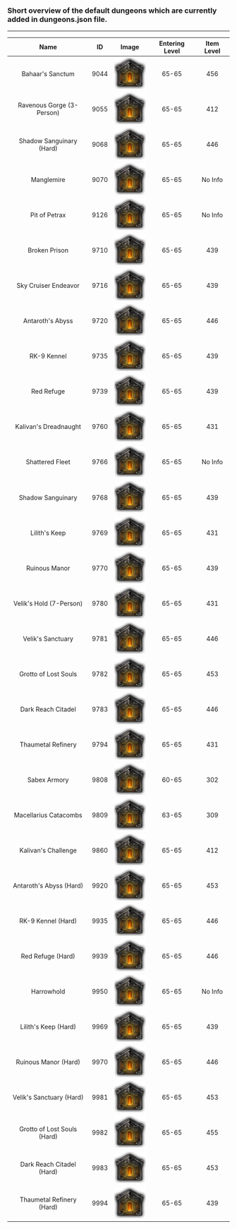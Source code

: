 ### Short overview of the default dungeons which are currently added in dungeons.json file.

---

 Name | ID | Image | Entering Level | Item Level
 :---: | :---: | :---: | :---: | :---:
Bahaar's Sanctum | 9044 | ![Image didn't load... try refresh](/Additional-Data/Dungeonconfiguration/Dungeon-Icons/Instance.png?raw=true) | 65-65 | 456
Ravenous Gorge (3-Person) | 9055 | ![Image didn't load... try refresh](/Additional-Data/Dungeonconfiguration/Dungeon-Icons/Instance.png?raw=true) | 65-65 | 412
Shadow Sanguinary (Hard) | 9068 | ![Image didn't load... try refresh](/Additional-Data/Dungeonconfiguration/Dungeon-Icons/Instance.png?raw=true) | 65-65 | 446
Manglemire | 9070 | ![Image didn't load... try refresh](/Additional-Data/Dungeonconfiguration/Dungeon-Icons/Instance.png?raw=true) | 65-65 | No Info
Pit of Petrax | 9126 | ![Image didn't load... try refresh](/Additional-Data/Dungeonconfiguration/Dungeon-Icons/Instance.png?raw=true) | 65-65 | No Info
Broken Prison | 9710 | ![Image didn't load... try refresh](/Additional-Data/Dungeonconfiguration/Dungeon-Icons/Instance.png?raw=true) | 65-65 | 439
Sky Cruiser Endeavor | 9716 | ![Image didn't load... try refresh](/Additional-Data/Dungeonconfiguration/Dungeon-Icons/Instance.png?raw=true) | 65-65 | 439
Antaroth's Abyss | 9720 | ![Image didn't load... try refresh](/Additional-Data/Dungeonconfiguration/Dungeon-Icons/Instance.png?raw=true) | 65-65 | 446
RK-9 Kennel | 9735 | ![Image didn't load... try refresh](/Additional-Data/Dungeonconfiguration/Dungeon-Icons/Instance.png?raw=true) | 65-65 | 439
Red Refuge | 9739 | ![Image didn't load... try refresh](/Additional-Data/Dungeonconfiguration/Dungeon-Icons/Instance.png?raw=true) | 65-65 | 439
Kalivan's Dreadnaught | 9760 | ![Image didn't load... try refresh](/Additional-Data/Dungeonconfiguration/Dungeon-Icons/Instance.png?raw=true) | 65-65 | 431
Shattered Fleet | 9766 | ![Image didn't load... try refresh](/Additional-Data/Dungeonconfiguration/Dungeon-Icons/Instance.png?raw=true) | 65-65 | No Info
Shadow Sanguinary | 9768 | ![Image didn't load... try refresh](/Additional-Data/Dungeonconfiguration/Dungeon-Icons/Instance.png?raw=true) | 65-65 | 439
Lilith's Keep | 9769 | ![Image didn't load... try refresh](/Additional-Data/Dungeonconfiguration/Dungeon-Icons/Instance.png?raw=true) | 65-65 | 431
Ruinous Manor | 9770 | ![Image didn't load... try refresh](/Additional-Data/Dungeonconfiguration/Dungeon-Icons/Instance.png?raw=true) | 65-65 | 439
Velik's Hold (7-Person) | 9780 | ![Image didn't load... try refresh](/Additional-Data/Dungeonconfiguration/Dungeon-Icons/Instance.png?raw=true) | 65-65 | 431
Velik's Sanctuary | 9781 | ![Image didn't load... try refresh](/Additional-Data/Dungeonconfiguration/Dungeon-Icons/Instance.png?raw=true) | 65-65 | 446
Grotto of Lost Souls | 9782 | ![Image didn't load... try refresh](/Additional-Data/Dungeonconfiguration/Dungeon-Icons/Instance.png?raw=true) | 65-65 | 453
Dark Reach Citadel | 9783 | ![Image didn't load... try refresh](/Additional-Data/Dungeonconfiguration/Dungeon-Icons/Instance.png?raw=true) | 65-65 | 446
Thaumetal Refinery | 9794 | ![Image didn't load... try refresh](/Additional-Data/Dungeonconfiguration/Dungeon-Icons/Instance.png?raw=true) | 65-65 | 431
Sabex Armory | 9808 | ![Image didn't load... try refresh](/Additional-Data/Dungeonconfiguration/Dungeon-Icons/Instance.png?raw=true) | 60-65 | 302
Macellarius Catacombs | 9809 | ![Image didn't load... try refresh](/Additional-Data/Dungeonconfiguration/Dungeon-Icons/Instance.png?raw=true) | 63-65 | 309
Kalivan's Challenge | 9860 | ![Image didn't load... try refresh](/Additional-Data/Dungeonconfiguration/Dungeon-Icons/Instance.png?raw=true) | 65-65 | 412
Antaroth's Abyss (Hard) | 9920 | ![Image didn't load... try refresh](/Additional-Data/Dungeonconfiguration/Dungeon-Icons/Instance.png?raw=true) | 65-65 | 453
RK-9 Kennel (Hard) | 9935 | ![Image didn't load... try refresh](/Additional-Data/Dungeonconfiguration/Dungeon-Icons/Instance.png?raw=true) | 65-65 | 446
Red Refuge (Hard) | 9939 | ![Image didn't load... try refresh](/Additional-Data/Dungeonconfiguration/Dungeon-Icons/Instance.png?raw=true) | 65-65 | 446
Harrowhold | 9950 | ![Image didn't load... try refresh](/Additional-Data/Dungeonconfiguration/Dungeon-Icons/Instance.png?raw=true) | 65-65 | No Info
Lilith's Keep (Hard) | 9969 | ![Image didn't load... try refresh](/Additional-Data/Dungeonconfiguration/Dungeon-Icons/Instance.png?raw=true) | 65-65 | 439
Ruinous Manor (Hard) | 9970 | ![Image didn't load... try refresh](/Additional-Data/Dungeonconfiguration/Dungeon-Icons/Instance.png?raw=true) | 65-65 | 446
Velik's Sanctuary (Hard) | 9981 | ![Image didn't load... try refresh](/Additional-Data/Dungeonconfiguration/Dungeon-Icons/Instance.png?raw=true) | 65-65 | 453
Grotto of Lost Souls (Hard) | 9982 | ![Image didn't load... try refresh](/Additional-Data/Dungeonconfiguration/Dungeon-Icons/Instance.png?raw=true) | 65-65 | 455
Dark Reach Citadel (Hard) | 9983 | ![Image didn't load... try refresh](/Additional-Data/Dungeonconfiguration/Dungeon-Icons/Instance.png?raw=true) | 65-65 | 453
Thaumetal Refinery (Hard) | 9994 | ![Image didn't load... try refresh](/Additional-Data/Dungeonconfiguration/Dungeon-Icons/Instance.png?raw=true) | 65-65 | 439
